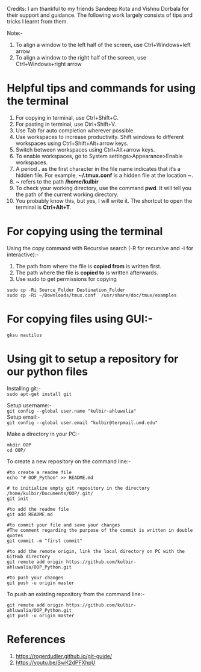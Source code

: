 Credits: I am thankful to my friends Sandeep Kota and Vishnu Dorbala for their support and guidance. The following work largely consists of tips and tricks I learnt from them.

Note:-
1. To align a window to the left half of the screen, use Ctrl+Windows+left arrow 
2. To align a window to the right half of the screen, use Ctrl+Windows+right arrow 

# Helpful tips and commands for using the terminal
1. For copying in terminal, use Ctrl+Shift+C. 
2. For pasting in terminal, use Ctrl+Shift+V.
3. Use Tab for auto completion wherever possible.
4. Use workspaces to increase productivity. Shift windows to different workspaces using Ctrl+Shift+Alt+arrow keys.
5. Switch between workspaces using Ctrl+Alt+arrow keys.
6. To enable workspaces, go to System settings>Appearance>Enable workspaces.
7. A period **.** as the first character in the file name indicates that it’s a hidden file. For example, **~/.tmux.conf** is a hidden file at the location **~**.
8. **~** refers to the path **/home/kulbir**
9. To check your working directory, use the command **pwd**. It will tell you the path of the current working directory.
10. You probably know this, but yes, I will write it. The shortcut to open the terminal is **Ctrl+Alt+T**. 

# For copying using the terminal
Using the copy command with Recursive search (-R for recursive and -i for interactive):-
1. The path from where the file is **copied from** is written first.
2. The path where the file is **copied to** is written afterwards.
3. Use sudo to get permissions for copying

```
sudo cp -Ri Source_Folder Destination_Folder
sudo cp -Ri ~/Downloads/tmux.conf  /usr/share/doc/tmux/examples
```

# For copying files using GUI:-
```
gksu nautilus

```
# Using git to setup a repository for our python files

Installing git:-   
```sudo apt-get install git```

Setup username:-    
```git config --global user.name "kulbir-ahluwalia"```  
Setup email:-  
```git config --global user.email "kulbir@terpmail.umd.edu"```  

Make a directory in your PC:-  
```cd Documents/  
mkdir OOP
cd OOP/  
```
To create a new repository on the command line:-  
```
#to create a readme file   
echo "# OOP_Python" >> README.md    

# to initialize empty git repository in the directory /home/kulbir/Documents/OOP/.git/   
git init   

#to add the readme file   
git add README.md   

#to commit your file and save your changes  
#The comment regarding the purpose of the commit is written in double quotes  
git commit -m "first commit"    

#to add the remote origin, link the local directory on PC with the GitHub directory  
git remote add origin https://github.com/kulbir-ahluwalia/OOP_Python.git   

#to push your changes  
git push -u origin master     
``` 

To push an existing repository from the command line:-
```
git remote add origin https://github.com/kulbir-ahluwalia/OOP_Python.git  
git push -u origin master  
```


# References
1. https://rogerdudler.github.io/git-guide/
2. https://youtu.be/SwK2dPFXhpU

